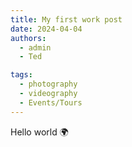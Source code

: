 ```yaml
---
title: My first work post
date: 2024-04-04
authors:
  - admin
  - Ted

tags:
  - photography
  - videography
  - Events/Tours
---
```


Hello world :earth_africa:


